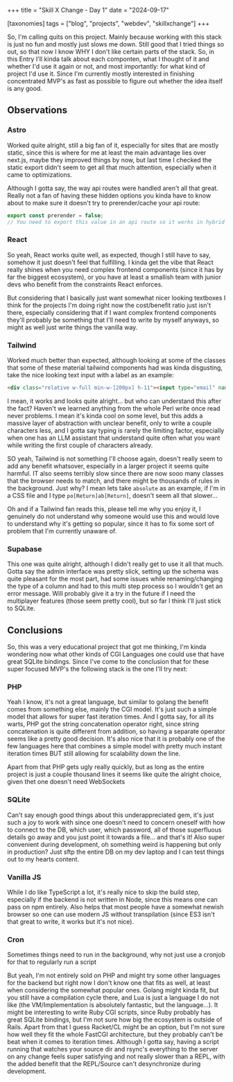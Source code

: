 +++
title = "Skill X Change - Day 1"
date = "2024-09-17"

[taxonomies]
tags = ["blog", "projects", "webdev", "skillxchange"]
+++

So, I'm calling quits on this project. Mainly because working with
this stack is just no fun and mostly just slows me down. Still good
that I tried things so out, so that now I know WHY I don't like certain
parts of the stack. So, in this Entry I'll kinda talk about each componten,
what I thought of it and whether I'd use it again or not, and most importantly:
for what kind of project I'd use it. Since I'm currently mostly interested in
finishing concentrated MVP's as fast as possible to figure out whether the idea
itself is any good.

## Observations

### Astro
Worked quite alright, still a big fan of it, especially for sites that are mostly static,
since this is where for me at least the main advantage lies over next.js, maybe they
improved things by now, but last time I checked the static export didn't seem to get
all that much attention, especially when it came to optimizations.

Although I gotta say, the way api routes were handled aren't all that great.
Really not a fan of having these hidden options you kinda have to know about
to make sure it doesn't try to prerender/cache your api route:

```javascript
export const prerender = false;
// You need to export this value in an api route so it works in hybrid mode... not a fan
```

### React
So yeah, React works quite well, as expected, though I still have to say, somehow it just
doesn't feel that fulfilling.  I kinda get the vibe that React really shines when you need
complex frontend components (since it has by far the biggest ecosystem), or you have at least
a smallish team with junior devs who benefit from the constraints React enforces.

But considering that I basically just want somewhat nicer looking textboxes I think for
the projects I'm doing right now the cost/benefit ratio just isn't there, especially
considering that if I want complex frontend components they'll probably be something
that I'll need to write by myself anyways, so might as well just write things the
vanilla way.

### Tailwind
Worked much better than expected, although looking at some of the classes that
some of these material tailwind components had was kinda disgusting, take the
nice looking text input with a label as an example:

```html
<div class="relative w-full min-w-[200px] h-11"><input type="email" name="email" class="peer w-full h-full bg-transparent text-blue-gray-700 font-sans font-normal outline outline-0 focus:outline-0 disabled:bg-blue-gray-50 disabled:border-0 disabled:cursor-not-allowed transition-all placeholder-shown:border placeholder-shown:border-blue-gray-200 placeholder-shown:border-t-blue-gray-200 border focus:border-2 border-t-transparent focus:border-t-transparent placeholder:opacity-0 focus:placeholder:opacity-100 text-sm px-3 py-3 rounded-md border-blue-gray-200 focus:border-blue-500 !w-full" placeholder=" "><label class="flex w-full h-full select-none pointer-events-none absolute left-0 font-normal !overflow-visible truncate peer-placeholder-shown:text-blue-gray-500 leading-tight peer-focus:leading-tight peer-disabled:text-transparent peer-disabled:peer-placeholder-shown:text-blue-gray-500 transition-all -top-1.5 peer-placeholder-shown:text-sm text-[11px] peer-focus:text-[11px] before:content[' '] before:block before:box-border before:w-2.5 before:h-1.5 before:mt-[6.5px] before:mr-1 peer-placeholder-shown:before:border-transparent before:rounded-tl-md before:border-t peer-focus:before:border-t-2 before:border-l peer-focus:before:border-l-2 before:pointer-events-none before:transition-all peer-disabled:before:border-transparent after:content[' '] after:block after:flex-grow after:box-border after:w-2.5 after:h-1.5 after:mt-[6.5px] after:ml-1 peer-placeholder-shown:after:border-transparent after:rounded-tr-md after:border-t peer-focus:after:border-t-2 after:border-r peer-focus:after:border-r-2 after:pointer-events-none after:transition-all peer-disabled:after:border-transparent peer-placeholder-shown:leading-[4.1] text-blue-gray-400 peer-focus:text-blue-500 before:border-blue-gray-200 peer-focus:before:!border-blue-500 after:border-blue-gray-200 peer-focus:after:!border-blue-500">E-Mail </label></div>
```

I mean, it works and looks quite alright... but who can understand this after the fact? Haven't we learned anything from the whole Perl write once read never problems. I mean it's kinda cool on some level, but this adds a massive layer of abstraction with unclear benefit, only to write a couple characters less, and I gotta say typing is rarely the limiting factor, especially when one has an LLM assistant that understand quite often
what you want while writing the first couple of characters already.

SO yeah, Tailwind is not something I'll choose again, doesn't really seem to add any benefit whatsover, especially in a larger project it seems quite harmful. IT also seems terribly slow since there are now sooo many classes that the browser needs to match, and there might be thousands of rules in the background. Just why? I mean lets take `absolute` as an example, if I'm in a CSS file and I type `po[Return]ab[Return]`, doesn't seem all that slower...

Oh and if a Tailwind fan reads this, please tell me why you enjoy it, I genuinely do not understand why someone would use this and would love to
understand why it's getting so popular, since it has to fix some sort of problem that I'm currently unaware of.

### Supabase
This one was quite alright, although I didn't really get to use it all that much. Gotta say the admin interface was pretty slick, setting up the schema was quite pleasant for the most part, had some issues while renaming/changing the type of a column and had to this multi step process so I wouldn't get an error message. Will probably give it a try in the future if I need the multiplayer features (those seem pretty cool), but so far I think I'll just stick to SQLite.

## Conclusions
So, this was a very educational project that got me thinking, I'm kinda wondering now what other kinds of CGI Languages one could use that have
great SQLite bindings. Since I've come to the conclusion that for these super focused MVP's the following stack is the one I'll try next:

### PHP
Yeah I know, it's not a great language, but similar to golang the benefit comes from something else, mainly the CGI model. It's just such a simple
model that allows for super fast iteration times.  And I gotta say, for all its warts, PHP got the string concatenation operator right, since string concatenation is quite different from addition, so having a separate operator seems like a pretty good decision. It's also nice that it is probably
one of the few languages here that combines a simple model with pretty much instant iteration times BUT still allowing for scalability down the line.

Apart from that PHP gets ugly really quickly, but as long as the entire project is just a couple thousand lines it seems like quite the alright choice, given thet one doesn't need WebSockets

### SQLite
Can't say enough good things about this underappreciated gem, it's just such a joy to work with since one doesn't need to concern oneself with how
to connect to the DB, which user, which password, all of those superfluous details go away and you just point it towards a file... and that's it!
Also super convenient during development, oh something weird is happening but only in production? Just sftp the entire DB on my dev laptop and I can
test things out to my hearts content.

### Vanilla JS
While I do like TypeScript a lot, it's really nice to skip the build step, especially if the backend is not written in Node, since this means one
can pass on npm entirely. Also helps that most people have a somewhat newish browser so one can use modern JS without transpilation (since ES3 isn't that great to write, it works but it's not nice).

### Cron
Sometimes things need to run in the background, why not just use a cronjob for that to regularly run a script


But yeah, I'm not entirely sold on PHP and might try some other languages for the backend but right now I don't know one that fits as well, at
least when considering the somewhat popular ones. Golang might kinda fit, but you still have a compilation cycle there, and Lua is just a language I do not like (the VM/Implementation is absolutely fantastic, but the language...). It might be interesting to write Ruby CGI scripts, since Ruby probably has great SQLite bindings, but I'm not sure how big the ecosystem is outside of Rails.  Apart from that I guess Racket/CL might be an option, but I'm not sure how well they fit the whole FastCGI architecture, but they probably can't be beat when it comes to iteration times. Although I gotta say, having a script running that watches your source dir and rsync's everything to the server on any change feels super satisfying and not really slower than a REPL, with the added benefit that the REPL/Source can't desynchronize during development.
